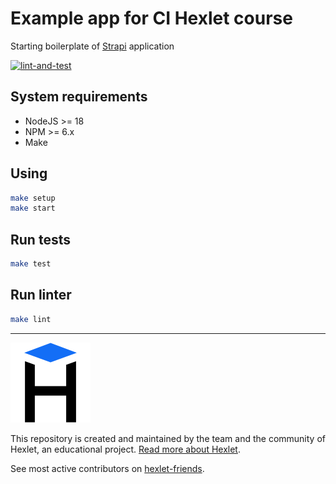 # Example app for CI Hexlet course

Starting boilerplate of [Strapi](https://strapi.io/) application

[![lint-and-test](https://github.com/toro89rus/hexlet-ci-app/actions/workflows/lint-and-test.yml/badge.svg)](https://github.com/toro89rus/hexlet-ci-app/actions/workflows/lint-and-test.yml)

## System requirements

* NodeJS >= 18
* NPM >= 6.x
* Make

## Using

```sh
make setup
make start
```

## Run tests

```sh
make test
```

## Run linter

```sh
make lint
```

---

[![Hexlet Ltd. logo](https://raw.githubusercontent.com/Hexlet/assets/master/images/hexlet_logo128.png)](https://hexlet.io/?utm_source=github&utm_medium=link&utm_campaign=hexlet-ci-app)

This repository is created and maintained by the team and the community of Hexlet, an educational project. [Read more about Hexlet](https://hexlet.io/?utm_source=github&utm_medium=link&utm_campaign=hexlet-ci-app).

See most active contributors on [hexlet-friends](https://friends.hexlet.io/).
